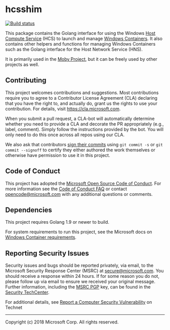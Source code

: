 # hcsshim

[![Build status](https://ci.appveyor.com/api/projects/status/nbcw28mnkqml0loa/branch/master?svg=true)](https://ci.appveyor.com/project/WindowsVirtualization/hcsshim/branch/master)

This package contains the Golang interface for using the Windows [Host Compute Service](https://techcommunity.microsoft.com/t5/containers/introducing-the-host-compute-service-hcs/ba-p/382332) (HCS) to launch and manage [Windows Containers](https://docs.microsoft.com/en-us/virtualization/windowscontainers/about/). It also contains other helpers and functions for managing Windows Containers such as the Golang interface for the Host Network Service (HNS).

It is primarily used in the [Moby Project](https://github.com/moby/moby), but it can be freely used by other projects as well.

## Contributing

This project welcomes contributions and suggestions.  Most contributions require you to agree to a
Contributor License Agreement (CLA) declaring that you have the right to, and actually do, grant us
the rights to use your contribution. For details, visit https://cla.microsoft.com.

When you submit a pull request, a CLA-bot will automatically determine whether you need to provide
a CLA and decorate the PR appropriately (e.g., label, comment). Simply follow the instructions
provided by the bot. You will only need to do this once across all repos using our CLA.

We also ask that contributors [sign their commits](https://git-scm.com/docs/git-commit) using `git commit -s` or `git commit --signoff` to certify they either authored the work themselves or otherwise have permission to use it in this project. 


## Code of Conduct

This project has adopted the [Microsoft Open Source Code of Conduct](https://opensource.microsoft.com/codeofconduct/).
For more information see the [Code of Conduct FAQ](https://opensource.microsoft.com/codeofconduct/faq/) or
contact [opencode@microsoft.com](mailto:opencode@microsoft.com) with any additional questions or comments.

## Dependencies

This project requires Golang 1.9 or newer to build.

For system requirements to run this project, see the Microsoft docs on [Windows Container requirements](https://docs.microsoft.com/en-us/virtualization/windowscontainers/deploy-containers/system-requirements).

## Reporting Security Issues

Security issues and bugs should be reported privately, via email, to the Microsoft Security
Response Center (MSRC) at [secure@microsoft.com](mailto:secure@microsoft.com). You should
receive a response within 24 hours. If for some reason you do not, please follow up via
email to ensure we received your original message. Further information, including the
[MSRC PGP](https://technet.microsoft.com/en-us/security/dn606155) key, can be found in
the [Security TechCenter](https://technet.microsoft.com/en-us/security/default).

For additional details, see [Report a Computer Security Vulnerability](https://technet.microsoft.com/en-us/security/ff852094.aspx) on Technet

---------------
Copyright (c) 2018 Microsoft Corp.  All rights reserved.
